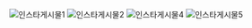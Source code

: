 ![인스타게시물1](https://github.com/user-attachments/assets/e9242498-1012-4460-a977-d0be68d7c1f8)
![인스타게시물2](https://github.com/user-attachments/assets/3c6ef5b4-14e1-4fd5-aac3-e9c5335a25ef)
![인스타게시물4](https://github.com/user-attachments/assets/1ca5cd94-146e-4b4e-8efa-fad15fcbd6e5)
![인스타게시물5](https://github.com/user-attachments/assets/525ffc45-ea13-4d4a-b19f-4c4f70f5956b)

